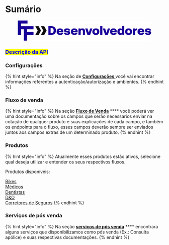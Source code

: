 # Sumário



<figure><img src="img/FF4Desenvolvedores-positive.png" alt=""><figcaption></figcaption></figure>

### <mark style="color:blue;">Descrição da API</mark>

### **Configurações**

{% hint style="info" %}
Na seção de [**Configurações** ](configuracoes/)você vai encontrar informações referentes a autenticação/autorização e ambientes.
{% endhint %}

### **Fluxo de venda**

{% hint style="info" %}
Na seção [**Fluxo de Venda**](explicando-request-response/) **** você poderá ver uma documentação sobre os campos que serão necessarios enviar na cotação de qualquer produto e suas explicações de cada campo, e também os endpoints para o fluxo, esses campos deverão sempre ser enviados juntos aos campos extras de um determinado produto.
{% endhint %}

### **Produtos**

{% hint style="info" %}
Atualmente esses produtos estão ativos, selecione qual deseja utilizar e entender os seus respectivos fluxos.&#x20;

Produtos disponíveis:

[Bikes](produtos/bike/)\
[Médicos](produtos/medicos/)\
[Dentistas](produtos/dentistas/)\
[D\&O\
](produtos/dao/)[Corretores de Seguros](produtos/corretores/)
{% endhint %}

### **Serviços de pós venda**

{% hint style="info" %}
Na seção [**serviços de pós venda**](./#servicos-de-pos-venda)  ****  encontrara alguns serviços que disponibilizamos como pós venda (Ex.: Consulta apólice) e suas respectivas documentações.
{% endhint %}

